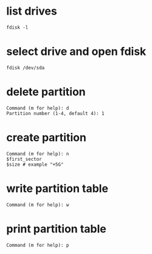 # list drives

`fdisk -l`

# select drive and open fdisk

`fdisk /dev/sda`

# delete partition

```
Command (m for help): d
Partition number (1-4, default 4): 1
```

# create partition

```
Command (m for help): n
$first_sector
$size # example "+5G"
```

# write partition table

```
Command (m for help): w
```

# print partition table

```
Command (m for help): p
```

